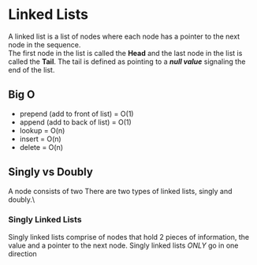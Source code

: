 # Linked Lists
A linked list is a list of nodes where each node has a pointer to the next node in the sequence.\
The first node in the list is called the __Head__ and the last node in the list is called the __Tail__. The tail is defined as pointing to a ___null value___ signaling the end of the list.

<!-- 
## Why linked lists?
Compared to arrays, insertion and deletion in this data structure has a better time complexity. Arrays require the shifting of indices when an element is inserted or deleted causing these functions to be O(n).  -->

## Big O
* prepend (add to front of list) = O(1)
* append (add to back of list) = O(1)
* lookup = O(n)
* insert = O(n)
* delete = O(n)

## Singly vs Doubly
A node consists of two There are two types of linked lists, singly and doubly.\

### Singly Linked Lists
Singly linked lists comprise of nodes that hold 2 pieces of information, the value and a pointer to the next node. Singly linked lists _ONLY_ go in one direction 